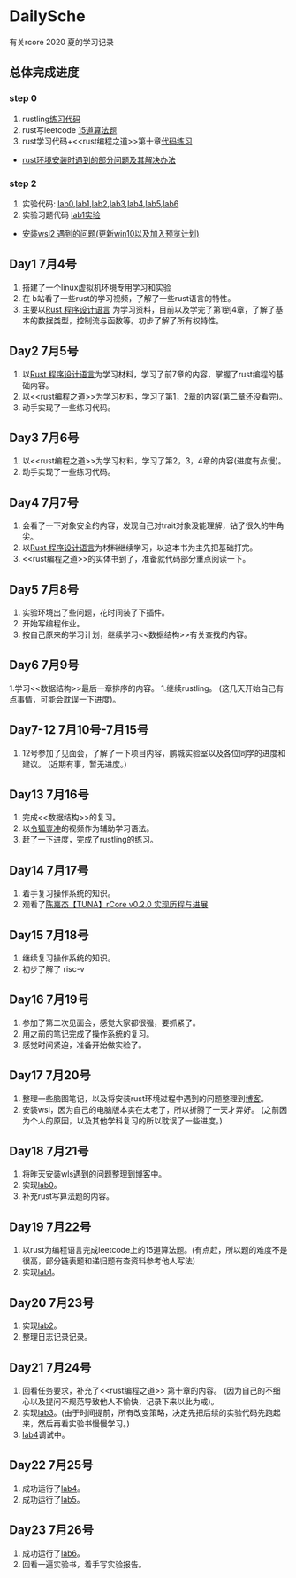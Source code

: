 # DailySche

 有关rcore 2020 夏的学习记录

## 总体完成进度

### step 0

   1. rustling[练习代码][7]
   1. rust写leetcode [15道算法题][5]
   1. rust学习代码+<<rust编程之道>>第十章[代码练习][6]
   
   * [rust环境安装时遇到的部分问题及其解决办法][4]

### step 2

   1. 实验代码: [lab0][9],[lab1][10],[lab2][11],[lab3][12],[lab4][13],[lab5][14],[lab6][15]
   1. 实验习题代码 [lab1实验][16]
   * [安装wsl2 遇到的问题(更新win10以及加入预览计划)][8]
  
## Day1 7月4号
 1. 搭建了一个linux虚拟机环境专用学习和实验
 1. 在 b站看了一些rust的学习视频，了解了一些rust语言的特性。
 1. 主要以[Rust 程序设计语言][1] 为学习资料，目前以及学完了第1到4章，了解了基本的数据类型，控制流与函数等。初步了解了所有权特性。
 
## Day2 7月5号
 1. 以[Rust 程序设计语言][1]为学习材料，学习了前7章的内容，掌握了rust编程的基础内容。
 1. 以<<rust编程之道>>为学习材料，学习了第1，2章的内容(第二章还没看完)。
 1. 动手实现了一些练习代码。

## Day3 7月6号
 1. 以<<rust编程之道>>为学习材料，学习了第2，3，4章的内容(进度有点慢)。
 1. 动手实现了一些练习代码。

## Day4 7月7号
 1. 会看了一下对象安全的内容，发现自己对trait对象没能理解，钻了很久的牛角尖。
 1.  以[Rust 程序设计语言][1]为材料继续学习，以这本书为主先把基础打完。
 1. <<rust编程之道>>的实体书到了，准备就代码部分重点阅读一下。
 
## Day5 7月8号
 1. 实验环境出了些问题，花时间装了下插件。
 1. 开始写编程作业。
 1. 按自己原来的学习计划，继续学习<<数据结构>>有关查找的内容。

## Day6 7月9号
 1.学习<<数据结构>>最后一章排序的内容。
 1.继续rustling。
 (这几天开始自己有点事情，可能会耽误一下进度)。
 
## Day7-12 7月10号-7月15号
  1. 12号参加了见面会，了解了一下项目内容，鹏城实验室以及各位同学的进度和建议。
  (近期有事，暂无进度。)
   
## Day13 7月16号
 1. 完成<<数据结构>>的复习。
 1. 以[令狐壹冲][2]的视频作为辅助学习语法。
 1. 赶了一下进度，完成了rustling的练习。
  
 ## Day14 7月17号
 1. 着手复习操作系统的知识。
 1. 观看了[陈嘉杰【TUNA】rCore v0.2.0 实现历程与进展][3]

 ## Day15 7月18号
 1. 继续复习操作系统的知识。
 1. 初步了解了 risc-v
 
 ## Day16 7月19号
 1. 参加了第二次见面会，感觉大家都很强，要抓紧了。
 1. 用之前的笔记完成了操作系统的复习。
 1. 感觉时间紧迫，准备开始做实验了。

## Day17 7月20号 
  1. 整理一些脑图笔记，以及将安装rust环境过程中遇到的问题整理到[博客][4]。
  1. 安装wsl，因为自己的电脑版本实在太老了，所以折腾了一天才弄好。
  (之前因为个人的原因，以及其他学科复习的所以耽误了一些进度。)

## Day18 7月21号
   1. 将昨天安装wls遇到的问题整理到[博客][8]中。
   1. 实现[lab0][9]。
   1. 补充rust写算法题的内容。

## Day19 7月22号
   1. 以rust为编程语言完成leetcode上的15道算法题。(有点赶，所以题的难度不是很高，部分链表题和递归题有查资料参考他人写法)
   1. 实现[lab1][10]。
   
## Day20 7月23号
   1. 实现[lab2][11]。
   1. 整理日志记录记录。

## Day21 7月24号
   1. 回看任务要求，补充了<<rust编程之道>> 第十章的内容。
   (因为自己的不细心以及提问不规范导致他人不愉快，记录下来以此为戒)。
   1. 实现[lab3][12]。(由于时间提前，所有改变策略，决定先把后续的实验代码先跑起来，然后再看实验书慢慢学习。)
   1. [lab4][13]调试中。
   
## Day22  7月25号
   1. 成功运行了[lab4][13]。
   1. 成功运行了[lab5][14]。

## Day23  7月26号
   1. 成功运行了[lab6][13]。
   1. 回看一遍实验书，着手写实验报告。

   
  
 
 
 
 
 
 
 
 
 
 
 
 
 [1]: https://kaisery.github.io/trpl-zh-cn/title-page.html
 [2]: https://www.bilibili.com/video/BV1xJ411B79h
 [3]: https://www.bilibili.com/video/BV1Jb411s7cx?from=search&seid=8893596527726771664
 [4]: https://blog.csdn.net/weixin_41542958/article/details/107403862
 [5]: https://github.com/73fc/DailySchedule/blob/master/rust%E5%AD%A6%E4%B9%A0/rust%E7%AE%97%E6%B3%95%E9%A2%98/%E7%AE%97%E6%B3%95%E9%A2%98.md
 [6]: https://github.com/73fc/DailySchedule/tree/master/rust%E5%AD%A6%E4%B9%A0/rust/rust%20%E7%BC%96%E7%A8%8B%E4%B9%8B%E9%81%93%E7%AC%AC%E5%8D%81%E7%AB%A0 
 [7]: https://github.com/73fc/DailySchedule/tree/master/rust%E5%AD%A6%E4%B9%A0/rustlings
 [8]: https://blog.csdn.net/weixin_41542958/article/details/107577542
 [9]: https://github.com/73fc/DailySchedule/tree/master/rcore/lab0
 [10]: https://github.com/73fc/DailySchedule/tree/master/rcore/lab1
 [11]: https://github.com/73fc/DailySchedule/tree/master/rcore/lab2
 [12]: https://github.com/73fc/DailySchedule/tree/master/rcore/lab3
 [13]: https://github.com/73fc/DailySchedule/tree/master/rcore/lab4
 [14]: https://github.com/73fc/DailySchedule/tree/master/rcore/lab5
 [15]: https://github.com/73fc/DailySchedule/tree/master/rcore/lab6
 [16]: https://github.com/73fc/DailySchedule/tree/master/rcore/lab1%20%E5%AE%9E%E9%AA%8C%E9%A2%98
